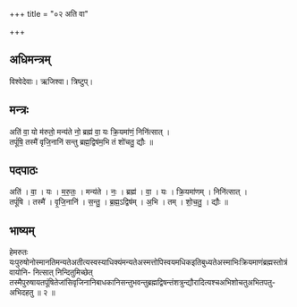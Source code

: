 +++
title = "०२ अति वा"

+++
## अधिमन्त्रम्
विश्वेदेवाः। ऋजिश्वा। त्रिष्टुप्।

## मन्त्रः
अति॑ वा॒ यो म॑रुतो॒ मन्य॑ते नो॒ ब्रह्म॑ वा॒ यः क्रि॒यमा॑णं॒ निनि॑त्सात् ।  
तपूं॑षि॒ तस्मै॑ वृजि॒नानि॑ सन्तु ब्रह्म॒द्विष॑म॒भि तं शो॑चतु॒ द्यौः ॥

## पदपाठः
अति॑ । वा॒ । यः । म॒रु॒तः॒ । मन्य॑ते । नः॒ । ब्रह्म॑ । वा॒ । यः । क्रि॒यमा॑णम् । निनि॑त्सात् ।  
तपूं॑षि । तस्मै॑ । वृ॒जि॒नानि॑ । स॒न्तु॒ । ब्र॒ह्म॒ऽद्विष॑म् । अ॒भि । तम् । शो॒च॒तु॒ । द्यौः ॥

## भाष्यम्
हेमरुतः यःपुरुषोनोस्मानतिमन्यतेअतीत्यस्वस्याधिक्यंमन्यतेअस्मत्तोपिस्वयमधिकइतिबुध्यतेअस्माभिःक्रियमाणंब्रह्मस्तोत्रंवायोनि- नित्सात् निन्दितुमिच्छेत् तस्मैपुरुषायतपूंषितेजांसिवृजिनानिबाधकानिसन्तुभवन्तुब्रह्मद्विषन्तंशत्रुन्द्यौरादित्यश्चअभिशोचतुअभितपतु- अभिदहतु ॥ २ ॥